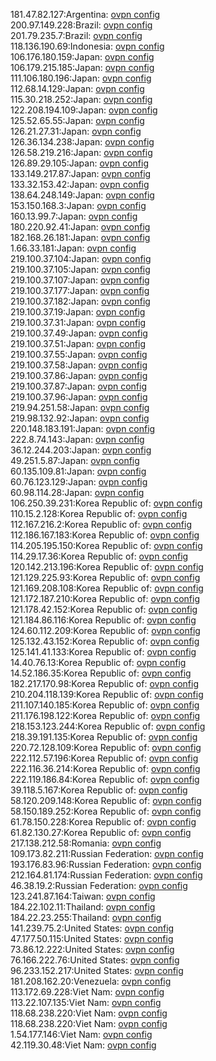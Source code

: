 181.47.82.127:Argentina: [ovpn config](vpn/181_47_82_127.ovpn)  
200.97.149.228:Brazil: [ovpn config](vpn/200_97_149_228.ovpn)  
201.79.235.7:Brazil: [ovpn config](vpn/201_79_235_7.ovpn)  
118.136.190.69:Indonesia: [ovpn config](vpn/118_136_190_69.ovpn)  
106.176.180.159:Japan: [ovpn config](vpn/106_176_180_159.ovpn)  
106.179.215.185:Japan: [ovpn config](vpn/106_179_215_185.ovpn)  
111.106.180.196:Japan: [ovpn config](vpn/111_106_180_196.ovpn)  
112.68.14.129:Japan: [ovpn config](vpn/112_68_14_129.ovpn)  
115.30.218.252:Japan: [ovpn config](vpn/115_30_218_252.ovpn)  
122.208.194.109:Japan: [ovpn config](vpn/122_208_194_109.ovpn)  
125.52.65.55:Japan: [ovpn config](vpn/125_52_65_55.ovpn)  
126.21.27.31:Japan: [ovpn config](vpn/126_21_27_31.ovpn)  
126.36.134.238:Japan: [ovpn config](vpn/126_36_134_238.ovpn)  
126.58.219.216:Japan: [ovpn config](vpn/126_58_219_216.ovpn)  
126.89.29.105:Japan: [ovpn config](vpn/126_89_29_105.ovpn)  
133.149.217.87:Japan: [ovpn config](vpn/133_149_217_87.ovpn)  
133.32.153.42:Japan: [ovpn config](vpn/133_32_153_42.ovpn)  
138.64.248.149:Japan: [ovpn config](vpn/138_64_248_149.ovpn)  
153.150.168.3:Japan: [ovpn config](vpn/153_150_168_3.ovpn)  
160.13.99.7:Japan: [ovpn config](vpn/160_13_99_7.ovpn)  
180.220.92.41:Japan: [ovpn config](vpn/180_220_92_41.ovpn)  
182.168.26.181:Japan: [ovpn config](vpn/182_168_26_181.ovpn)  
1.66.33.181:Japan: [ovpn config](vpn/1_66_33_181.ovpn)  
219.100.37.104:Japan: [ovpn config](vpn/219_100_37_104.ovpn)  
219.100.37.105:Japan: [ovpn config](vpn/219_100_37_105.ovpn)  
219.100.37.107:Japan: [ovpn config](vpn/219_100_37_107.ovpn)  
219.100.37.177:Japan: [ovpn config](vpn/219_100_37_177.ovpn)  
219.100.37.182:Japan: [ovpn config](vpn/219_100_37_182.ovpn)  
219.100.37.19:Japan: [ovpn config](vpn/219_100_37_19.ovpn)  
219.100.37.31:Japan: [ovpn config](vpn/219_100_37_31.ovpn)  
219.100.37.49:Japan: [ovpn config](vpn/219_100_37_49.ovpn)  
219.100.37.51:Japan: [ovpn config](vpn/219_100_37_51.ovpn)  
219.100.37.55:Japan: [ovpn config](vpn/219_100_37_55.ovpn)  
219.100.37.58:Japan: [ovpn config](vpn/219_100_37_58.ovpn)  
219.100.37.86:Japan: [ovpn config](vpn/219_100_37_86.ovpn)  
219.100.37.87:Japan: [ovpn config](vpn/219_100_37_87.ovpn)  
219.100.37.96:Japan: [ovpn config](vpn/219_100_37_96.ovpn)  
219.94.251.58:Japan: [ovpn config](vpn/219_94_251_58.ovpn)  
219.98.132.92:Japan: [ovpn config](vpn/219_98_132_92.ovpn)  
220.148.183.191:Japan: [ovpn config](vpn/220_148_183_191.ovpn)  
222.8.74.143:Japan: [ovpn config](vpn/222_8_74_143.ovpn)  
36.12.244.203:Japan: [ovpn config](vpn/36_12_244_203.ovpn)  
49.251.5.87:Japan: [ovpn config](vpn/49_251_5_87.ovpn)  
60.135.109.81:Japan: [ovpn config](vpn/60_135_109_81.ovpn)  
60.76.123.129:Japan: [ovpn config](vpn/60_76_123_129.ovpn)  
60.98.114.28:Japan: [ovpn config](vpn/60_98_114_28.ovpn)  
106.250.39.231:Korea Republic of: [ovpn config](vpn/106_250_39_231.ovpn)  
110.15.2.128:Korea Republic of: [ovpn config](vpn/110_15_2_128.ovpn)  
112.167.216.2:Korea Republic of: [ovpn config](vpn/112_167_216_2.ovpn)  
112.186.167.183:Korea Republic of: [ovpn config](vpn/112_186_167_183.ovpn)  
114.205.195.150:Korea Republic of: [ovpn config](vpn/114_205_195_150.ovpn)  
114.29.17.36:Korea Republic of: [ovpn config](vpn/114_29_17_36.ovpn)  
120.142.213.196:Korea Republic of: [ovpn config](vpn/120_142_213_196.ovpn)  
121.129.225.93:Korea Republic of: [ovpn config](vpn/121_129_225_93.ovpn)  
121.169.208.108:Korea Republic of: [ovpn config](vpn/121_169_208_108.ovpn)  
121.172.187.210:Korea Republic of: [ovpn config](vpn/121_172_187_210.ovpn)  
121.178.42.152:Korea Republic of: [ovpn config](vpn/121_178_42_152.ovpn)  
121.184.86.116:Korea Republic of: [ovpn config](vpn/121_184_86_116.ovpn)  
124.60.112.209:Korea Republic of: [ovpn config](vpn/124_60_112_209.ovpn)  
125.132.43.152:Korea Republic of: [ovpn config](vpn/125_132_43_152.ovpn)  
125.141.41.133:Korea Republic of: [ovpn config](vpn/125_141_41_133.ovpn)  
14.40.76.13:Korea Republic of: [ovpn config](vpn/14_40_76_13.ovpn)  
14.52.186.35:Korea Republic of: [ovpn config](vpn/14_52_186_35.ovpn)  
182.217.170.98:Korea Republic of: [ovpn config](vpn/182_217_170_98.ovpn)  
210.204.118.139:Korea Republic of: [ovpn config](vpn/210_204_118_139.ovpn)  
211.107.140.185:Korea Republic of: [ovpn config](vpn/211_107_140_185.ovpn)  
211.176.198.122:Korea Republic of: [ovpn config](vpn/211_176_198_122.ovpn)  
218.153.123.244:Korea Republic of: [ovpn config](vpn/218_153_123_244.ovpn)  
218.39.191.135:Korea Republic of: [ovpn config](vpn/218_39_191_135.ovpn)  
220.72.128.109:Korea Republic of: [ovpn config](vpn/220_72_128_109.ovpn)  
222.112.57.196:Korea Republic of: [ovpn config](vpn/222_112_57_196.ovpn)  
222.116.36.214:Korea Republic of: [ovpn config](vpn/222_116_36_214.ovpn)  
222.119.186.84:Korea Republic of: [ovpn config](vpn/222_119_186_84.ovpn)  
39.118.5.167:Korea Republic of: [ovpn config](vpn/39_118_5_167.ovpn)  
58.120.209.148:Korea Republic of: [ovpn config](vpn/58_120_209_148.ovpn)  
58.150.189.252:Korea Republic of: [ovpn config](vpn/58_150_189_252.ovpn)  
61.78.150.228:Korea Republic of: [ovpn config](vpn/61_78_150_228.ovpn)  
61.82.130.27:Korea Republic of: [ovpn config](vpn/61_82_130_27.ovpn)  
217.138.212.58:Romania: [ovpn config](vpn/217_138_212_58.ovpn)  
109.173.82.211:Russian Federation: [ovpn config](vpn/109_173_82_211.ovpn)  
193.176.83.96:Russian Federation: [ovpn config](vpn/193_176_83_96.ovpn)  
212.164.81.174:Russian Federation: [ovpn config](vpn/212_164_81_174.ovpn)  
46.38.19.2:Russian Federation: [ovpn config](vpn/46_38_19_2.ovpn)  
123.241.87.164:Taiwan: [ovpn config](vpn/123_241_87_164.ovpn)  
184.22.102.11:Thailand: [ovpn config](vpn/184_22_102_11.ovpn)  
184.22.23.255:Thailand: [ovpn config](vpn/184_22_23_255.ovpn)  
141.239.75.2:United States: [ovpn config](vpn/141_239_75_2.ovpn)  
47.177.50.115:United States: [ovpn config](vpn/47_177_50_115.ovpn)  
73.86.12.222:United States: [ovpn config](vpn/73_86_12_222.ovpn)  
76.166.222.76:United States: [ovpn config](vpn/76_166_222_76.ovpn)  
96.233.152.217:United States: [ovpn config](vpn/96_233_152_217.ovpn)  
181.208.162.20:Venezuela: [ovpn config](vpn/181_208_162_20.ovpn)  
113.172.69.228:Viet Nam: [ovpn config](vpn/113_172_69_228.ovpn)  
113.22.107.135:Viet Nam: [ovpn config](vpn/113_22_107_135.ovpn)  
118.68.238.220:Viet Nam: [ovpn config](vpn/118_68_238_220.ovpn)  
118.68.238.220:Viet Nam: [ovpn config](vpn/118_68_238_220.ovpn)  
1.54.177.146:Viet Nam: [ovpn config](vpn/1_54_177_146.ovpn)  
42.119.30.48:Viet Nam: [ovpn config](vpn/42_119_30_48.ovpn)  
